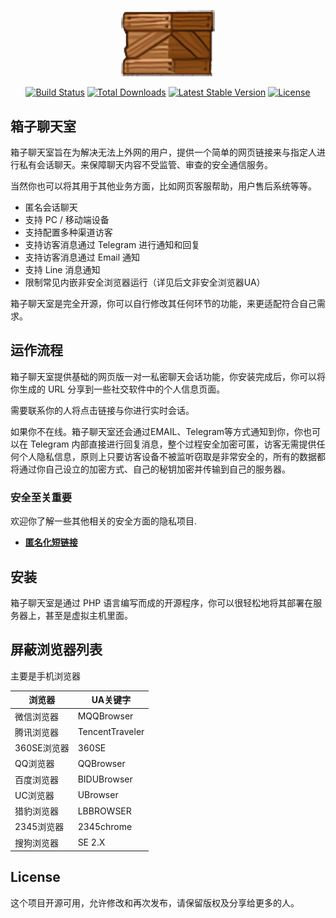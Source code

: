 <p align="center"><a href="https://laravel.com" target="_blank"><img src="box2.png" width="150"></a></p>

<p align="center">
<a href="https://travis-ci.org/laravel/framework"><img src="https://travis-ci.org/laravel/framework.svg" alt="Build Status"></a>
<a href="https://packagist.org/packages/laravel/framework"><img src="https://img.shields.io/packagist/dt/laravel/framework" alt="Total Downloads"></a>
<a href="https://packagist.org/packages/laravel/framework"><img src="https://img.shields.io/packagist/v/laravel/framework" alt="Latest Stable Version"></a>
<a href="https://packagist.org/packages/laravel/framework"><img src="https://img.shields.io/packagist/l/laravel/framework" alt="License"></a>
</p>

## 箱子聊天室

箱子聊天室旨在为解决无法上外网的用户，提供一个简单的网页链接来与指定人进行私有会话聊天。来保障聊天内容不受监管、审查的安全通信服务。

当然你也可以将其用于其他业务方面，比如网页客服帮助，用户售后系统等等。

- 匿名会话聊天
- 支持 PC / 移动端设备
- 支持配置多种渠道访客
- 支持访客消息通过 Telegram 进行通知和回复
- 支持访客消息通过 Email 通知 
- 支持 Line 消息通知
- 限制常见内嵌非安全浏览器运行（详见后文非安全浏览器UA）

箱子聊天室是完全开源，你可以自行修改其任何环节的功能，来更适配符合自己需求。

## 运作流程

箱子聊天室提供基础的网页版一对一私密聊天会话功能，你安装完成后，你可以将你生成的 URL 分享到一些社交软件中的个人信息页面。

需要联系你的人将点击链接与你进行实时会话。

如果你不在线。箱子聊天室还会通过EMAIL、Telegram等方式通知到你，你也可以在 Telegram 内部直接进行回复消息，整个过程安全加密可匿，访客无需提供任何个人隐私信息，原则上只要访客设备不被监听窃取是非常安全的，所有的数据都将通过你自己设立的加密方式、自己的秘钥加密并传输到自己的服务器。

### 安全至关重要

欢迎你了解一些其他相关的安全方面的隐私项目.

- **[匿名化短链接 ](https://x007.in/)**

## 安装

箱子聊天室是通过 PHP 语言编写而成的开源程序，你可以很轻松地将其部署在服务器上，甚至是虚拟主机里面。

## 屏蔽浏览器列表

主要是手机浏览器

| 浏览器      | UA关键字        |
| ----------- | --------------- |
| 微信浏览器  | MQQBrowser      |
| 腾讯浏览器  | TencentTraveler |
| 360SE浏览器 | 360SE           |
| QQ浏览器    | QQBrowser       |
| 百度浏览器  | BIDUBrowser     |
| UC浏览器    | UBrowser        |
| 猎豹浏览器  | LBBROWSER       |
| 2345浏览器  | 2345chrome      |
| 搜狗浏览器  | SE 2.X          |

## License

这个项目开源可用，允许修改和再次发布，请保留版权及分享给更多的人。
